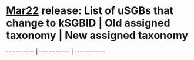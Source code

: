 # [Mar22](../Jan22-Mar22comparison.md#how-many-sgbs-change-type) release: List of uSGBs that change to kSGBID | Old assigned taxonomy | New assigned taxonomy
------------ | ------------- | -------------
